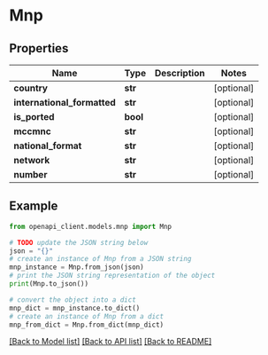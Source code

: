 # Mnp


## Properties

Name | Type | Description | Notes
------------ | ------------- | ------------- | -------------
**country** | **str** |  | [optional] 
**international_formatted** | **str** |  | [optional] 
**is_ported** | **bool** |  | [optional] 
**mccmnc** | **str** |  | [optional] 
**national_format** | **str** |  | [optional] 
**network** | **str** |  | [optional] 
**number** | **str** |  | [optional] 

## Example

```python
from openapi_client.models.mnp import Mnp

# TODO update the JSON string below
json = "{}"
# create an instance of Mnp from a JSON string
mnp_instance = Mnp.from_json(json)
# print the JSON string representation of the object
print(Mnp.to_json())

# convert the object into a dict
mnp_dict = mnp_instance.to_dict()
# create an instance of Mnp from a dict
mnp_from_dict = Mnp.from_dict(mnp_dict)
```
[[Back to Model list]](../README.md#documentation-for-models) [[Back to API list]](../README.md#documentation-for-api-endpoints) [[Back to README]](../README.md)


